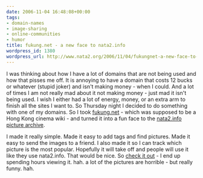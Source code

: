 ```yaml
---
date: 2006-11-04 16:48:08+00:00
tags:
- domain-names
- image-sharing
- online-communities
- humor
title: fukung.net - a new face to nata2.info
wordpress_id: 1380
wordpress_url: http://www.nata2.org/2006/11/04/fukungnet-a-new-face-to-nata2info/
---
```


I was thinking about how I have a lot of domains that are not being used and how that pisses me off. It is annoying to have a domain that costs 12 bucks or whatever (stupid joker) and isn't making money - when I could. And a lot of times I am not really mad about it not making money - just mad it isn't being used. I wish I either had a lot of energy, money, or an extra arm to finish all the sites I want to. So Thursday night I decided to do something with one of my domains. So I took <a href="http://fukung.net">fukung.net</a> - which was supposed to be a Hong Kong cinema wiki - and turned it into a fun face to the <a href="https://web.archive.org/web/20030814003134/http://www.nata2.info//?path=humor/pictures">nata2.info picture archive</a>.

I made it really simple. Made it easy to add tags and find pictures. Made it easy to send the images to a friend. I also made it so I can track which picture is the most popular. Hopefully it will take off and people will use it like they  use nata2.info. That would be nice. So <a href="http://fukung.net">check it out</a> - I end up spending hours viewing it. hah. a lot of the pictures are horrible - but really funny. hah.